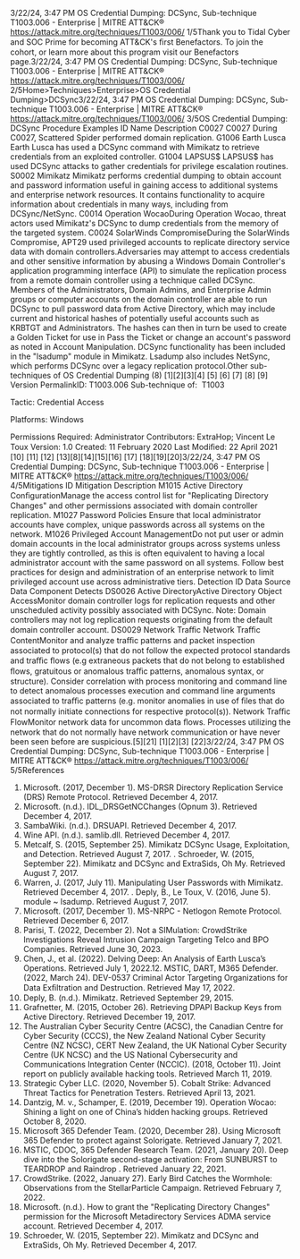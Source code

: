 3/22/24, 3:47 PM OS Credential Dumping: DCSync, Sub-technique T1003.006 - Enterprise | MITRE ATT&CK®
https://attack.mitre.org/techniques/T1003/006/ 1/5Thank you to Tidal Cyber and SOC Prime for becoming ATT&CK's ﬁrst Benefactors. To join the cohort, or learn more about this program visit our
Benefactors page.3/22/24, 3:47 PM OS Credential Dumping: DCSync, Sub-technique T1003.006 - Enterprise | MITRE ATT&CK®
https://attack.mitre.org/techniques/T1003/006/ 2/5Home>Techniques>Enterprise>OS Credential Dumping>DCSync3/22/24, 3:47 PM OS Credential Dumping: DCSync, Sub-technique T1003.006 - Enterprise | MITRE ATT&CK®
https://attack.mitre.org/techniques/T1003/006/ 3/5OS Credential Dumping: DCSync
Procedure Examples
ID Name Description
C0027 C0027 During C0027, Scattered Spider performed domain replication.
G1006 Earth Lusca Earth Lusca has used a DCSync command with Mimikatz to retrieve credentials from an exploited
controller.
G1004 LAPSUS$ LAPSUS$ has used DCSync attacks to gather credentials for privilege escalation routines.
S0002 Mimikatz Mimikatz performs credential dumping to obtain account and password information useful in gaining
access to additional systems and enterprise network resources. It contains functionality to acquire
information about credentials in many ways, including from DCSync/NetSync.
C0014 Operation
WocaoDuring Operation Wocao, threat actors used Mimikatz's DCSync to dump credentials from the memory of
the targeted system.
C0024 SolarWinds
CompromiseDuring the SolarWinds Compromise, APT29 used privileged accounts to replicate directory service data
with domain controllers.Adversaries may attempt to access credentials and other sensitive information by abusing a Windows Domain Controller's application
programming interface (API) to simulate the replication process from a remote domain controller using a technique called DCSync.
Members of the Administrators, Domain Admins, and Enterprise Admin groups or computer accounts on the domain controller are able to
run DCSync to pull password data from Active Directory, which may include current and historical hashes of potentially useful accounts
such as KRBTGT and Administrators. The hashes can then in turn be used to create a Golden Ticket for use in Pass the Ticket or change
an account's password as noted in Account Manipulation.
DCSync functionality has been included in the "lsadump" module in Mimikatz. Lsadump also includes NetSync, which performs DCSync
over a legacy replication protocol.Other sub-techniques of OS Credential Dumping (8)
[1][2][3][4]
[5]
[6]
[7]
[8]
[9]
Version PermalinkID: T1003.006
Sub-technique of:  T1003

Tactic: Credential Access

Platforms: Windows

Permissions Required: Administrator
Contributors: ExtraHop; Vincent Le Toux
Version: 1.0
Created: 11 February 2020
Last Modiﬁed: 22 April 2021
[10]
[11]
[12]
[13][8][14][15][16]
[17]
[18][19][20]3/22/24, 3:47 PM OS Credential Dumping: DCSync, Sub-technique T1003.006 - Enterprise | MITRE ATT&CK®
https://attack.mitre.org/techniques/T1003/006/ 4/5Mitigations
ID Mitigation Description
M1015 Active Directory
ConﬁgurationManage the access control list for "Replicating Directory Changes" and other permissions associated
with domain controller replication.
M1027 Password Policies Ensure that local administrator accounts have complex, unique passwords across all systems on the
network.
M1026 Privileged
Account
ManagementDo not put user or admin domain accounts in the local administrator groups across systems unless
they are tightly controlled, as this is often equivalent to having a local administrator account with the
same password on all systems. Follow best practices for design and administration of an enterprise
network to limit privileged account use across administrative tiers.
Detection
ID Data Source Data Component Detects
DS0026 Active DirectoryActive Directory
Object AccessMonitor domain controller logs for replication requests and other unscheduled activity
possibly associated with DCSync. Note: Domain controllers may not log
replication requests originating from the default domain controller account.
DS0029 Network Traﬃc Network Traﬃc
ContentMonitor and analyze traﬃc patterns and packet inspection associated to protocol(s)
that do not follow the expected protocol standards and traﬃc ﬂows (e.g extraneous
packets that do not belong to established ﬂows, gratuitous or anomalous traﬃc
patterns, anomalous syntax, or structure). Consider correlation with process monitoring
and command line to detect anomalous processes execution and command line
arguments associated to traﬃc patterns (e.g. monitor anomalies in use of ﬁles that do
not normally initiate connections for respective protocol(s)).
Network Traﬃc
FlowMonitor network data for uncommon data ﬂows. Processes utilizing the network that do
not normally have network communication or have never been seen before are
suspicious.[5][21]
[1][2][3]
[22]3/22/24, 3:47 PM OS Credential Dumping: DCSync, Sub-technique T1003.006 - Enterprise | MITRE ATT&CK®
https://attack.mitre.org/techniques/T1003/006/ 5/5References
1. Microsoft. (2017, December 1). MS-DRSR Directory
Replication Service (DRS) Remote Protocol. Retrieved
December 4, 2017.
2. Microsoft. (n.d.). IDL\_DRSGetNCChanges (Opnum 3).
Retrieved December 4, 2017.
3. SambaWiki. (n.d.). DRSUAPI. Retrieved December 4, 2017.
4. Wine API. (n.d.). samlib.dll. Retrieved December 4, 2017.
5. Metcalf, S. (2015, September 25). Mimikatz DCSync Usage,
Exploitation, and Detection. Retrieved August 7, 2017.
. Schroeder, W. (2015, September 22). Mimikatz and DCSync
and ExtraSids, Oh My. Retrieved August 7, 2017.
7. Warren, J. (2017, July 11). Manipulating User Passwords with
Mimikatz. Retrieved December 4, 2017.
. Deply, B., Le Toux, V. (2016, June 5). module ~ lsadump.
Retrieved August 7, 2017.
9. Microsoft. (2017, December 1). MS-NRPC - Netlogon Remote
Protocol. Retrieved December 6, 2017.
10. Parisi, T. (2022, December 2). Not a SIMulation: CrowdStrike
Investigations Reveal Intrusion Campaign Targeting Telco and
BPO Companies. Retrieved June 30, 2023.
11. Chen, J., et al. (2022). Delving Deep: An Analysis of Earth
Lusca’s Operations. Retrieved July 1, 2022.12. MSTIC, DART, M365 Defender. (2022, March 24). DEV-0537
Criminal Actor Targeting Organizations for Data Exﬁltration
and Destruction. Retrieved May 17, 2022.
13. Deply, B. (n.d.). Mimikatz. Retrieved September 29, 2015.
14. Grafnetter, M. (2015, October 26). Retrieving DPAPI Backup
Keys from Active Directory. Retrieved December 19, 2017.
15. The Australian Cyber Security Centre (ACSC), the Canadian
Centre for Cyber Security (CCCS), the New Zealand National
Cyber Security Centre (NZ NCSC), CERT New Zealand, the UK
National Cyber Security Centre (UK NCSC) and the US National
Cybersecurity and Communications Integration Center
(NCCIC). (2018, October 11). Joint report on publicly available
hacking tools. Retrieved March 11, 2019.
1. Strategic Cyber LLC. (2020, November 5). Cobalt Strike:
Advanced Threat Tactics for Penetration Testers. Retrieved
April 13, 2021.
17. Dantzig, M. v., Schamper, E. (2019, December 19). Operation
Wocao: Shining a light on one of China’s hidden hacking
groups. Retrieved October 8, 2020.
1. Microsoft 365 Defender Team. (2020, December 28). Using
Microsoft 365 Defender to protect against Solorigate.
Retrieved January 7, 2021.
19. MSTIC, CDOC, 365 Defender Research Team. (2021, January
20). Deep dive into the Solorigate second-stage activation:
From SUNBURST to TEARDROP and Raindrop . Retrieved
January 22, 2021.
20. CrowdStrike. (2022, January 27). Early Bird Catches the
Wormhole: Observations from the StellarParticle Campaign.
Retrieved February 7, 2022.
21. Microsoft. (n.d.). How to grant the "Replicating Directory
Changes" permission for the Microsoft Metadirectory Services
ADMA service account. Retrieved December 4, 2017.
22. Schroeder, W. (2015, September 22). Mimikatz and DCSync
and ExtraSids, Oh My. Retrieved December 4, 2017.